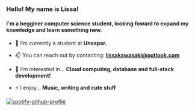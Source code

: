 


### Hello! My name is Lissa! 
#### I'm a begginer computer science student, looking foward to expand my knowledge and learn something new.


- 🔭 I’m currently a student at **Unespar.**

- 📫 You can reach out by contacting: **lissakawasaki@outlook.com**
  
- 🎯 I'm interested in... **Cloud computing, database and full-stack development!**

- ⚡ I enjoy... **Music, writing and cute stuff**

[![spotify-github-profile](https://spotify-github-profile.kittinanx.com/api/view?uid=lissakawa&cover_image=true&theme=natemoo-re&show_offline=false&background_color=121212&interchange=false&bar_color=b9469f&bar_color_cover=false)](https://github.com/kittinan/spotify-github-profile)

  
